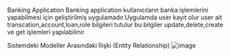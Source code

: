 Banking Application
Banking application kullanıcıların banka işlemlerini yapabilmesi için geliştirilmiş uygulamadır.Uygulamda user kayıt olur user ait transcation,account,loan,role bilgileri tutulur bu bilgiler update,delete,create ve get işlemleri yapılabilinir

Sistemdeki Modeller Arasındaki İlişki (Entity Relationship)
![image](https://github.com/user-attachments/assets/ada0592e-41d3-4b4b-b49f-4fcad35cd2be)

